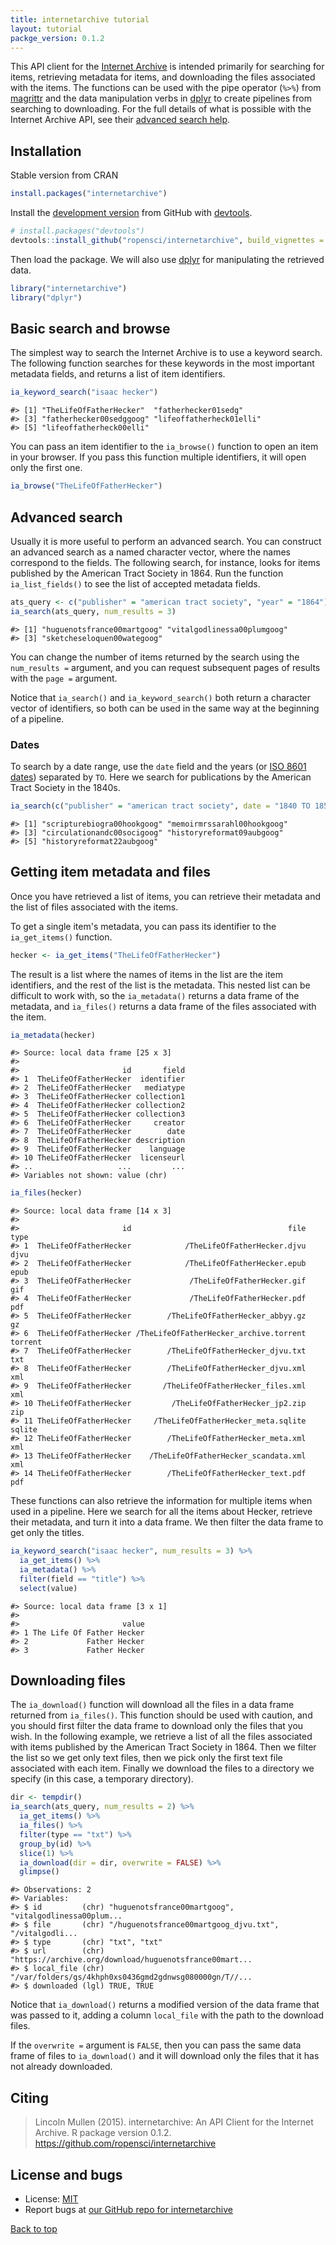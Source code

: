 ```yaml
---
title: internetarchive tutorial
layout: tutorial
packge_version: 0.1.2
---
```




This API client for the [Internet Archive](https://archive.org/) is intended primarily for searching for items, retrieving metadata for items, and downloading the files associated with the items. The functions can be used with the pipe operator (`%>%`) from [magrittr](https://github.com/smbache/magrittr) and the data manipulation verbs in [dplyr](https://github.com/hadley/dplyr) to create pipelines from searching to downloading. For the full details of what is possible with the Internet Archive API, see their [advanced search help](https://archive.org/advancedsearch.php).

<section id="installation">

## Installation

Stable version from CRAN


```r
install.packages("internetarchive")
```

Install the [development version](https://github.com/ropensci/internetarchive) from GitHub with [devtools](http://cran.rstudio.org/web/packages/devtools/).


```r
# install.packages("devtools")
devtools::install_github("ropensci/internetarchive", build_vignettes = TRUE)
```

Then load the package. We will also use [dplyr](https://github.com/hadley/dplyr) for manipulating the retrieved data.


```r
library("internetarchive")
library("dplyr")
```

<section id="usage">

## Basic search and browse

The simplest way to search the Internet Archive is to use a keyword search. The following function searches for these keywords in the most important metadata fields, and returns a list of item identifiers.


```r
ia_keyword_search("isaac hecker")
```

```
#> [1] "TheLifeOfFatherHecker"  "fatherhecker01sedg"    
#> [3] "fatherhecker00sedggoog" "lifeoffatherheck01elli"
#> [5] "lifeoffatherheck00elli"
```

You can pass an item identifier to the `ia_browse()` function to open an item in your browser. If you pass this function multiple identifiers, it will open only the first one.


```r
ia_browse("TheLifeOfFatherHecker")
```

## Advanced search

Usually it is more useful to perform an advanced search. You can construct an advanced search as a named character vector, where the names correspond to the fields. The following search, for instance, looks for items published by the American Tract Society in 1864. Run the function `ia_list_fields()` to see the list of accepted metadata fields.


```r
ats_query <- c("publisher" = "american tract society", "year" = "1864")
ia_search(ats_query, num_results = 3)
```

```
#> [1] "huguenotsfrance00martgoog" "vitalgodlinessa00plumgoog"
#> [3] "sketcheseloquen00wategoog"
```

You can change the number of items returned by the search using the `num_results =` argument, and you can request subsequent pages of results with the `page =` argument.

Notice that `ia_search()` and `ia_keyword_search()` both return a character vector of identifiers, so both can be used in the same way at the beginning of a pipeline.

### Dates

To search by a date range, use the `date` field and the years (or [ISO 8601 dates](http://en.wikipedia.org/wiki/ISO_8601)) separated by `TO`. Here we search for publications by the American Tract Society in the 1840s.


```r
ia_search(c("publisher" = "american tract society", date = "1840 TO 1850"))
```

```
#> [1] "scripturebiogra00hookgoog" "memoirmrssarahl00hookgoog"
#> [3] "circulationandc00socigoog" "historyreformat09aubgoog" 
#> [5] "historyreformat22aubgoog"
```

## Getting item metadata and files

Once you have retrieved a list of items, you can retrieve their metadata and the list of files associated with the items.

To get a single item's metadata, you can pass its identifier to the `ia_get_items()` function.


```r
hecker <- ia_get_items("TheLifeOfFatherHecker")
```

The result is a list where the names of items in the list are the item identifiers, and the rest of the list is the metadata. This nested list can be difficult to work with, so the `ia_metadata()` returns a data frame of the metadata, and `ia_files()` returns a data frame of the files associated with the item.


```r
ia_metadata(hecker)
```

```
#> Source: local data frame [25 x 3]
#> 
#>                       id       field
#> 1  TheLifeOfFatherHecker  identifier
#> 2  TheLifeOfFatherHecker   mediatype
#> 3  TheLifeOfFatherHecker collection1
#> 4  TheLifeOfFatherHecker collection2
#> 5  TheLifeOfFatherHecker collection3
#> 6  TheLifeOfFatherHecker     creator
#> 7  TheLifeOfFatherHecker        date
#> 8  TheLifeOfFatherHecker description
#> 9  TheLifeOfFatherHecker    language
#> 10 TheLifeOfFatherHecker  licenseurl
#> ..                   ...         ...
#> Variables not shown: value (chr)
```

```r
ia_files(hecker)
```

```
#> Source: local data frame [14 x 3]
#> 
#>                       id                                   file    type
#> 1  TheLifeOfFatherHecker            /TheLifeOfFatherHecker.djvu    djvu
#> 2  TheLifeOfFatherHecker            /TheLifeOfFatherHecker.epub    epub
#> 3  TheLifeOfFatherHecker             /TheLifeOfFatherHecker.gif     gif
#> 4  TheLifeOfFatherHecker             /TheLifeOfFatherHecker.pdf     pdf
#> 5  TheLifeOfFatherHecker        /TheLifeOfFatherHecker_abbyy.gz      gz
#> 6  TheLifeOfFatherHecker /TheLifeOfFatherHecker_archive.torrent torrent
#> 7  TheLifeOfFatherHecker        /TheLifeOfFatherHecker_djvu.txt     txt
#> 8  TheLifeOfFatherHecker        /TheLifeOfFatherHecker_djvu.xml     xml
#> 9  TheLifeOfFatherHecker       /TheLifeOfFatherHecker_files.xml     xml
#> 10 TheLifeOfFatherHecker         /TheLifeOfFatherHecker_jp2.zip     zip
#> 11 TheLifeOfFatherHecker     /TheLifeOfFatherHecker_meta.sqlite  sqlite
#> 12 TheLifeOfFatherHecker        /TheLifeOfFatherHecker_meta.xml     xml
#> 13 TheLifeOfFatherHecker    /TheLifeOfFatherHecker_scandata.xml     xml
#> 14 TheLifeOfFatherHecker        /TheLifeOfFatherHecker_text.pdf     pdf
```

These functions can also retrieve the information for multiple items when used in a pipeline. Here we search for all the items about Hecker, retrieve their metadata, and turn it into a data frame. We then filter the data frame to get only the titles.


```r
ia_keyword_search("isaac hecker", num_results = 3) %>%
  ia_get_items() %>%
  ia_metadata() %>%
  filter(field == "title") %>%
  select(value)
```

```
#> Source: local data frame [3 x 1]
#> 
#>                       value
#> 1 The Life Of Father Hecker
#> 2             Father Hecker
#> 3             Father Hecker
```

## Downloading files

The `ia_download()` function will download all the files in a data frame returned from `ia_files()`. This function should be used with caution, and you should first filter the data frame to download only the files that you wish. In the following example, we retrieve a list of all the files associated with items published by the American Tract Society in 1864. Then we filter the list so we get only text files, then we pick only the first text file associated with each item. Finally we download the files to a directory we specify (in this case, a temporary directory).


```r
dir <- tempdir()
ia_search(ats_query, num_results = 2) %>%
  ia_get_items() %>%
  ia_files() %>%
  filter(type == "txt") %>%
  group_by(id) %>%
  slice(1) %>%
  ia_download(dir = dir, overwrite = FALSE) %>%
  glimpse()
```

```
#> Observations: 2
#> Variables:
#> $ id         (chr) "huguenotsfrance00martgoog", "vitalgodlinessa00plum...
#> $ file       (chr) "/huguenotsfrance00martgoog_djvu.txt", "/vitalgodli...
#> $ type       (chr) "txt", "txt"
#> $ url        (chr) "https://archive.org/download/huguenotsfrance00mart...
#> $ local_file (chr) "/var/folders/gs/4khph0xs0436gmd2gdnwsg080000gn/T//...
#> $ downloaded (lgl) TRUE, TRUE
```

Notice that `ia_download()` returns a modified version of the data frame that was passed to it, adding a column `local_file` with the path to the download files.

If the `overwrite =` argument is `FALSE`, then you can pass the same data frame of files to `ia_download()` and it will download only the files that it has not already downloaded.


<section id="citing">

## Citing

> Lincoln Mullen (2015). internetarchive: An API Client for the Internet Archive. R package version 0.1.2. https://github.com/ropensci/internetarchive


<section id="license_bugs">

## License and bugs

* License: [MIT](http://opensource.org/licenses/MIT)
* Report bugs at [our GitHub repo for internetarchive](https://github.com/ropensci/internetarchive/issues?state=open)


[Back to top](#top)
